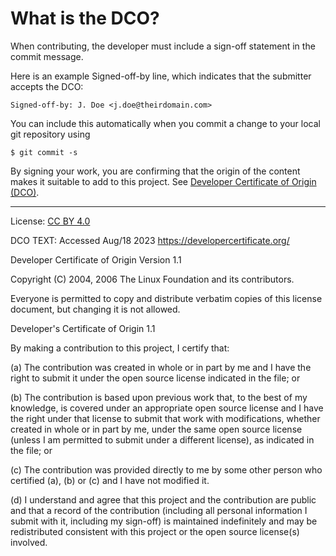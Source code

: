 [//]: # (---)

[//]: # (SPDX-License-Identifier: MIT)

[//]: # (---)

# What is the DCO?

When contributing, the developer must include a sign-off statement in the commit message.

Here is an example Signed-off-by line, which indicates that the submitter accepts the DCO:

```
Signed-off-by: J. Doe <j.doe@theirdomain.com>
```

You can include this automatically when you commit a change to your local git repository using

```
$ git commit -s
```

By signing your work, you are confirming that the origin of the content
makes it suitable to add to this project. See
[Developer Certificate of Origin (DCO)](https://developercertificate.org/).

----
License: [CC BY 4.0](https://creativecommons.org/licenses/by/4.0/)

DCO TEXT:
Accessed Aug/18 2023
https://developercertificate.org/

Developer Certificate of Origin
Version 1.1

Copyright (C) 2004, 2006 The Linux Foundation and its contributors.

Everyone is permitted to copy and distribute verbatim copies of this
license document, but changing it is not allowed.

Developer's Certificate of Origin 1.1

By making a contribution to this project, I certify that:

(a) The contribution was created in whole or in part by me and I
have the right to submit it under the open source license
indicated in the file; or

(b) The contribution is based upon previous work that, to the best
of my knowledge, is covered under an appropriate open source
license and I have the right under that license to submit that
work with modifications, whether created in whole or in part
by me, under the same open source license (unless I am
permitted to submit under a different license), as indicated
in the file; or

(c) The contribution was provided directly to me by some other
person who certified (a), (b) or (c) and I have not modified
it.

(d) I understand and agree that this project and the contribution
are public and that a record of the contribution (including all
personal information I submit with it, including my sign-off) is
maintained indefinitely and may be redistributed consistent with
this project or the open source license(s) involved.